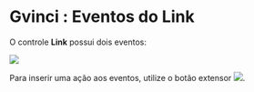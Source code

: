 # Gvinci : Eventos do Link

O controle **Link** possui dois eventos:

![](http://www.gvinci.com.br/manual/eventos-linkgv.zoom80.png)

Para inserir uma ação aos eventos, utilize o botão extensor ![](http://www.gvinci.com.br/manual/extensor-botao.png). 

